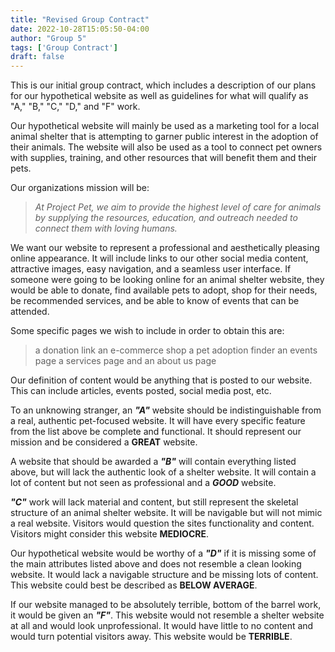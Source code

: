 ```yaml
---
title: "Revised Group Contract"
date: 2022-10-28T15:05:50-04:00
author: "Group 5"
tags: ['Group Contract']
draft: false
---
```


This is our initial group contract, which includes a description of our plans for our hypothetical website as well as guidelines for what will qualify as "A," "B," "C," "D," and "F" work.

Our hypothetical website will mainly be used as a marketing tool for a local animal shelter that is attempting to garner public interest in the adoption of their animals. The website will also be used as a tool to connect pet owners with supplies, training, and other resources that will benefit them and their pets.

Our organizations mission will be:

> *At Project Pet, we aim to provide the highest level of care for animals by supplying the resources, education, and outreach needed to connect them with loving humans.*

We want our website to represent a professional and aesthetically pleasing online appearance. It will include links to our other social media content, attractive images, easy navigation, and a seamless user interface. If someone were going to be looking online for an animal shelter website, they would be able to donate, find available pets to adopt, shop for their needs, be recommended services, and be able to know of events that can be attended.

Some specific pages we wish to include in order to obtain this are:
 >  a donation link
    an e-commerce shop
    a pet adoption finder
    an events page
    a services page
    and an about us page

Our definition of content would be anything that is posted to our website. This can include articles, events posted, social media post, etc.

To an unknowing stranger, an ***"A"*** website should be indistinguishable from a real, authentic pet-focused website. It will have every specific feature from the list above be complete and functional. It should represent our mission and be considered a **GREAT** website.


A website that should be awarded a ***"B"*** will contain everything listed above, but will lack the authentic look of a shelter website. It will contain a lot of content but not seen as professional and a ***GOOD*** website.


***"C"*** work will lack material and content, but still represent the skeletal structure of an animal shelter website. It will be navigable but will not mimic a real website. Visitors would question the sites functionality and content. Visitors might consider this website **MEDIOCRE**.


Our hypothetical website would be worthy of a ***"D"*** if it is missing some of the main attributes listed above and does not resemble a clean looking website. It would lack a navigable structure and be missing lots of content. This website could best be described as **BELOW AVERAGE**.


If our website managed to be absolutely terrible, bottom of the barrel work, it would be given an ***"F"***. This website would not resemble a shelter website at all and would look unprofessional. It would have little to no content and would turn potential visitors away. This website would be **TERRIBLE**.
